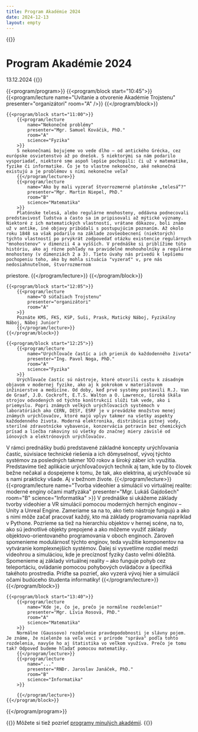 ```yaml
---
title: Program Akadémie 2024
date: 2024-12-13
layout: empty
---
```


{{<prose class="py-10 sm:py-16">}}
# Program Akadémie 2024
13.12.2024
{{</prose>}}

{{<program/program>}}
    {{<program/block start="10:45">}}
        {{<program/lecture
            name="Uvítanie a otvorenie Akadémie Trojstenu"
            presenter="organizátori"
            room="A"
        />}}
    {{</program/block>}}

    {{<program/block start="11:00">}}
        {{<program/lecture
            name="Nekonečné problémy"
            presenter="Mgr. Samuel Kováčik, PhD."
            room="A"
            science="Fyzika"
        >}}
        S nekonečnami bojujeme vo vede dlho – od antického Grécka, cez európske osvietenstvo až po dnešok. S niektorými sa nám podarilo vysporiadať, niektoré sme aspoň lepšie pochopili: či už v matematike, fyzike či informatike. Čo je to vlastne nekonečno, aké nekonečná existujú a je problémov s nimi nekonečne veľa?
        {{</program/lecture>}}
        {{<program/lecture
            name="Ako by mali vyzerať štvorrozmerné platónske „telesá“?"
            presenter="Mgr. Martin Niepel, PhD."
            room="B"
            science="Matematika"
        >}}
        Platónske telesá, alebo regulárne mnohosteny, oddávna podnecovali predstavivosť ľudstva a často sa im pripisovali až mýtické významy. Niektoré z ich matematických vlastností, vrátane dôkazov, boli známe už v antike, iné objavy pribúdali s postupujúcim poznaním. Až okolo roku 1848 sa však podarilo na základe zovšeobecnení (niektorých) týchto vlastností po prvýkrát zodpovedať otázku existencie regulárnych "mnohostenov" v dimenzii 4 a vyšších. V prednáške si priblížime túto históriu, ako aj rôzne pohľady na pravidelné mnohouholníky a regulárne mnohosteny (v dimenziách 2 a 3). Tieto úvahy nás privedú k lepšiemu pochopeniu toho, ako by mohla situácia "vyzerať" v, pre nás nedosiahnuteľnom, štvorrozmernom
priestore.
        {{</program/lecture>}}
    {{</program/block>}}

    {{<program/block start="12:05">}}
        {{<program/lecture
            name="O súťažiach Trojstenu"
            presenter="organizátori"
            room="A"
        >}}
        Poznáte KMS, FKS, KSP, Suši, Prask, Matický Náboj, Fyzikálny Náboj, Náboj Junior?
        {{</program/lecture>}}
    {{</program/block>}}

    {{<program/block start="12:25">}}
        {{<program/lecture
            name="Urýchľovače častíc a ich prienik do každodenného života"
            presenter="Ing. Pavol Noga, PhD."
            room="A"
            science="Fyzika"
        >}}
        Urýchľovače častíc sú nástroje, ktoré otvorili cestu k zásadným objavom v modernej fyzike, ako aj k pokrokom v materiálovom inžinierstve a medicíne. Od doby, keď prvé systémy postavili R.J. Van de Graaf, J.D. Cockroft, E.T.S. Walton a O. Lawrence, široká škála strojov odvodených od týchto konštrukcií slúži tak vede, ako i priemyslu. Popri známych veľkých urýchľovacích systémoch v laboratóriách ako CERN, DESY, ESRF je v prevádzke množstvo menej známych urýchľovačov, ktoré majú vplyv takmer na všetky aspekty každodenného života. Moderná elektronika, distribúcia pitnej vody, sterilné zdravotnícke vybavenie, konzervácia potravín bez chemických prísad a liečba rakoviny sú všetky do značnej miery závislé od iónových a elektrónových urýchľovačov.

V rámci prednášky budú predstavené základné koncepty urýchľovania častíc, súvisiace technické riešenia a ich dômyselnosť, vývoj týchto systémov za posledných takmer 100 rokov a široký záber ich využitia. Predstavíme tiež aplikácie urýchľovačových techník aj tam, kde by to človek bežne nečakal a dospejeme k tomu, že tak, ako elektrina, aj urýchľovače sú s nami prakticky všade. Aj v bežnom živote.
        {{</program/lecture>}}
        {{<program/lecture
            name="Tvorba videohier a simulácií vo virtuálnej realite: moderné enginy očami matfyzáka"
            presenter="Mgr. Lukáš Gajdošech"
            room="B"
            science="Informatika"
        >}}
        V prednáške si ukážeme základy tvorby videohier a VR simulácií pomocou moderných herných enginov – Unity a Unreal Engine. Zameriame sa na to, ako tieto nástroje fungujú a ako s nimi môže začať pracovať každý, kto má základy programovania napríklad v Pythone. Pozrieme sa tiež na hierarchiu objektov v hernej scéne, na to, ako sú jednotlivé objekty prepojené a ako môžeme využiť základy objektovo-orientovaného programovania v oboch enginoch. Zároveň spomenieme modulárnosť týchto enginov, teda využitie komponentov na vytváranie komplexnejších systémov. Ďalej si vysvetlíme rozdiel medzi videohrou a simuláciou, kde je precíznosť fyziky často veľmi dôležitá. Spomenieme aj základy virtuálnej reality – ako funguje pohyb cez teleportáciu, ovládanie pomocou pohybových ovládačov a špecifiká takéhoto prostredia. Príďte sa pozrieť, ako vyzerá vývoj hier a simulácií očami budúceho študenta informatiky!
        {{</program/lecture>}}
    {{</program/block>}}

    {{<program/block start="13:40">}}
        {{<program/lecture
            name="Kde je, čo je, prečo je normálne rozdelenie?"
            presenter="Mgr. Lívia Rosová, PhD."
            room="A"
            science="Matematika"
        >}}
        Normálne (Gaussovo) rozdelenie pravdepodobnosti je slávny pojem. Je známe, že nielenže sa veľa vecí v prírode "správa" podľa tohto rozdelenia, navyše ho aj štatistika vo veľkom využíva. Prečo je tomu tak? Odpoveď budeme hľadať pomocou matematiky.
        {{</program/lecture>}}
        {{<program/lecture
            name="..."
            presenter="RNDr. Jaroslav Janáček, PhD."
            room="B"
            science="Informatika"
        >}}
        
        {{</program/lecture>}}
    {{</program/block>}}
{{</program/program>}}

{{<prose class="py-10 sm:py-16">}}
Môžete si tiež pozrieť [programy minulých akadémií](/program/).
{{</prose>}}
